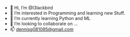 - 👋 Hi, I’m @I3lackbird
- 👀 I’m interested in Programming and learning new Stuff.
- 🌱 I’m currently learning Python and ML
- 💞️ I’m looking to collaborate on ...
- 📫 dennisg081095@gmail.com

<!---
I3lackbird/I3lackbird is a ✨ special ✨ repository because its `README.md` (this file) appears on your GitHub profile.
You can click the Preview link to take a look at your changes.
--->
